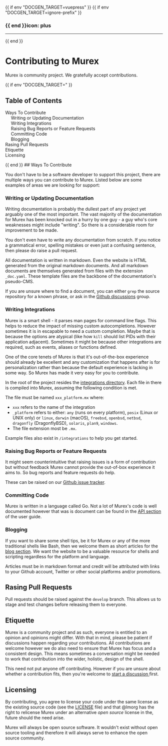 {{ if env "DOCGEN_TARGET=vuepress" }}
{{ if env "DOCGEN_TARGET=ignore-prefix" }}
### {{ end }}icon: plus

---
{{ end }}<h1>Contributing to Murex</h1>

Murex is community project. We gratefully accept contributions.

{{ if env "DOCGEN_TARGET=" }}<h2>Table of Contents</h2>

<div id="toc">

- [Ways To Contribute](#ways-to-contribute)
  - [Writing or Updating Documentation](#writing-or-updating-documentation)
  - [Writing Integrations](#writing-integrations)
  - [Raising Bug Reports or Feature Requests](#raising-bug-reports-or-feature-requests)
  - [Committing Code](#committing-code)
  - [Blogging](#blogging)
- [Rasing Pull Requests](#rasing-pull-requests)
- [Etiquette](#etiquette)
- [Licensing](#licensing)

</div>
{{ end }}
## Ways To Contribute

You don't have to be a software developer to support this project, there are
multiple ways you can contribute to Murex. Listed below are some examples of
areas we are looking for support:

### Writing or Updating Documentation

Writing documentation is probably the dullest part of any project yet arguably
one of the most important. The vast majority of the documentation for Murex
has been knocked out in a hurry by one guy - a guy who's core weaknesses might
include "writing". So there is a considerable room for improvement to be made.

You don't even have to write any documentation from scratch. If you notice a
grammatical error, spelling mistakes or even just a confusing sentence, then
please do raise a pull request.

All documentation is written in markdown. Even the website is HTML generated
from the original markdown documents. And all markdown documents are themselves
generated from files with the extension `_doc.yaml`. These template files are
the backbone of the documentation's pseudo-CMS.

If you are unsure where to find a document, you can either `grep` the source
repository for a known phrase, or ask in the [Github discussions](https://github.com/lmorg/murex/discussions)
group.

### Writing Integrations

Murex is a smart shell - it parses man pages for command line flags. This helps
to reduce the impact of missing custom autocompletions. However sometimes it is
in escapable to need a custom completion. Maybe that is because the options are
atypical (like how `kill` should list PIDs with their application adjacent).
Sometimes it might be because other integrations are required, such as events,
aliases or functions defined.

One of the core tenets of Murex is that it's out-of-the-box experience should
already be excellent and any customization that happens after is for
personalization rather than because the default experience is lacking in some
way. So Murex has made it very easy for you to contribute.

In the root of the project resides the [integrations directory](https://github.com/lmorg/murex/tree/master/integrations).
Each file in there is compiled into Murex, assuming the following condition is
met.

The file must be named `xxx_platform.mx` where:

* `xxx` refers to the name of the integration
* `_platform` refers to either: `any` (runs on every platform), `posix` (Linux or UNIX only) or `linux`, `darwin` (macOS), `freebsd`, `openbsd`, `netbsd`, `dragonfly` (DragonflyBSD), `solaris`, `plan9`, `windows`.
* The file extension most be `.mx`.

Example files also exist in `/integrations` to help you get started.

### Raising Bug Reports or Feature Requests

It might seem counterintuitive that raising issues is a form of contribution
but without feedback Murex cannot provide the out-of-box experience it aims to.
So bug reports and feature requests do help.

These can be raised on our [Github issue tracker](github.com/lmorg/murex/issues).

### Committing Code

Murex is written in a language called Go. Not a lot of Murex's code is well
documented however that was is document can be found in the [API section](/apis) of the
user guide.

### Blogging

If you want to share some shell tips, be it for Murex or any of the more
traditional shells like Bash, then we welcome them as short articles for the
[blog section](/blog). We want the website to be a
valuable resource for shells and scripting regardless for the platform and
language.

Articles must be in markdown format and credit will be attributed with links to
your Github account, Twitter or other social platforms and/or promotions.

## Rasing Pull Requests

Pull requests should be raised against the `develop` branch. This allows us to
stage and test changes before releasing them to everyone.

## Etiquette

Murex is a community project and as such, everyone is entitled to an opinion
and opinions might differ. With that in mind, please be patient if discussions
happen regarding your contributions. All contributions are welcome however we
do also need to ensure that Murex has focus and a consistent design. This means
sometimes a conversation might be needed to work that contribution into the
wider, holistic, design of the shell.

This need not put anyone off contributing. However if you are unsure about
whether a contribution fits, then you're welcome to [start a discussion ](https://github.com/lmorg/murex/discussions) first.

## Licensing

By contributing, you agree to license your code under the same license as the
existing source code (see the [LICENSE](LICENSE.txt) file) and that @lmorg has the
right to relicense Murex under an alternative _open source_ license in the,
future should the need arise.

Murex will always be open source software. It wouldn't exist without open
source tooling and therefore it will always serve to enhance the open source
community.
